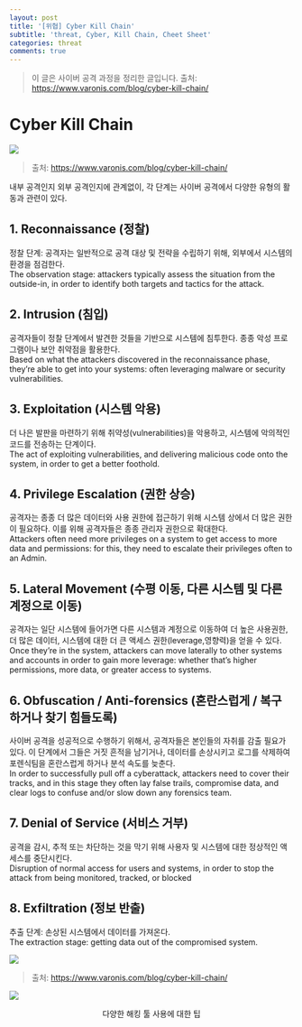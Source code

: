 ```yaml
---
layout: post
title: '[위협] Cyber Kill Chain'
subtitle: 'threat, Cyber, Kill Chain, Cheet Sheet'
categories: threat 
comments: true
---
```


> 이 글은 사이버 공격 과정을 정리한 글입니다.
> 출처: https://www.varonis.com/blog/cyber-kill-chain/

# Cyber Kill Chain

![](https://chanbin.github.io/assets/img/kill-chain/kill-chain1.PNG)
> 출처: https://www.varonis.com/blog/cyber-kill-chain/

내부 공격인지 외부 공격인지에 관계없이, 각 단계는 사이버 공격에서 다양한 유형의 활동과 관련이 있다.

## 1. Reconnaissance (정찰)<br>
정찰 단계: 공격자는 일반적으로 공격 대상 및 전략을 수립하기 위해, 외부에서 시스템의 환경을 점검한다.<br>
The observation stage: attackers typically assess the situation from the outside-in, in order to identify both targets and tactics for the attack.

## 2. Intrusion (침입)<br>
공격자들이 정찰 단계에서 발견한 것들을 기반으로 시스템에 침투한다. 종종 악성 프로그램이나 보안 취약점을 활용한다.<br>
Based on what the attackers discovered in the reconnaissance phase, they’re able to get into your systems: often leveraging malware or security vulnerabilities.

## 3. Exploitation (시스템 악용)<br>
더 나은 발판을 마련하기 위해 취약성(vulnerabilities)을 악용하고, 시스템에 악의적인 코드를 전송하는 단계이다.<br>
The act of exploiting vulnerabilities, and delivering malicious code onto the system, in order to get a better foothold.

## 4. Privilege Escalation (권한 상승)<br>
공격자는 종종 더 많은 데이터와 사용 권한에 접근하기 위해 시스템 상에서 더 많은 권한이 필요하다. 이를 위해 공격자들은 종종 관리자 권한으로 확대한다.<br>
Attackers often need more privileges on a system to get access to more data and permissions: for this, they need to escalate their privileges often to an Admin.

## 5. Lateral Movement (수평 이동, 다른 시스템 및 다른 계정으로 이동)<br>
공격자는 일단 시스템에 들어가면 다른 시스템과 계정으로 이동하여 더 높은 사용권한, 더 많은 데이터, 시스템에 대한 더 큰 액세스 권한(leverage,영향력)을 얻을 수 있다.<br>
Once they’re in the system, attackers can move laterally to other systems and accounts in order to gain more leverage: whether that’s higher permissions, more data, or greater access to systems.

## 6. Obfuscation / Anti-forensics (혼란스럽게 / 복구 하거나 찾기 힘들도록)<br>
사이버 공격을 성공적으로 수행하기 위해서, 공격자들은 본인들의 자취를 감출 필요가 있다. 이 단계에서 그들은 거짓 흔적을 남기거나, 데이터를 손상시키고 로그를 삭제하여 포렌식팀을 혼란스럽게 하거나 분석 속도를 늦춘다.<br>
In order to successfully pull off a cyberattack, attackers need to cover their tracks, and in this stage they often lay false trails, compromise data, and clear logs to confuse and/or slow down any forensics team.

## 7. Denial of Service (서비스 거부)<br>
공격을 감시, 추적 또는 차단하는 것을 막기 위해 사용자 및 시스템에 대한 정상적인 액세스를 중단시킨다.<br>
Disruption of normal access for users and systems, in order to stop the attack from being monitored, tracked, or blocked

## 8. Exfiltration (정보 반출)<br>
추출 단계: 손상된 시스템에서 데이터를 가져온다.<br>
The extraction stage: getting data out of the compromised system.

![](https://chanbin.github.io/assets/img/kill-chain/kill-chain2.PNG)
> 출처: https://www.varonis.com/blog/cyber-kill-chain/










![](https://chanbin.github.io/assets/img/cheet-sheet/hackingtools2.PNG)
<center>다양한 해킹 툴 사용에 대한 팁</center>
 